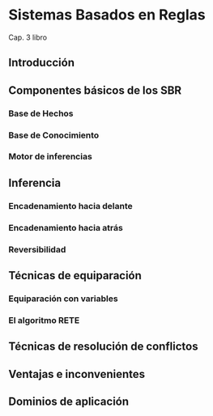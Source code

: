 # Sistemas Basados en Reglas

Cap. 3 libro
## Introducción
## Componentes básicos de los SBR
### Base de Hechos
### Base de Conocimiento
### Motor de inferencias
## Inferencia
### Encadenamiento hacia delante
### Encadenamiento hacia atrás
### Reversibilidad
## Técnicas de equiparación
### Equiparación con variables
### El algoritmo RETE
## Técnicas de resolución de conflictos
## Ventajas e inconvenientes
## Dominios de aplicación
